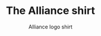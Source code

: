 ---
title: The Alliance shirt
subtitle: Alliance logo shirt
year: 2018
format: merch
img: /images/shop/alliance-shirt.jpg
price: 25
shopUrl: "The+Alliance+Logo+Shirt+(Black)+-+EUR+25"
---